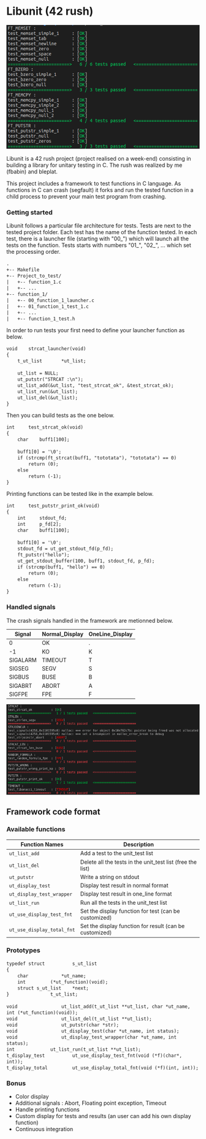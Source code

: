 # Libunit (42 rush)

![Screenshot](real_test.png)

Libunit is a 42 rush project (project realised on a week-end) consisting in building a library for unitary testing in C. The rush was realized by me (fbabin) and bleplat.

This project includes a framework to test functions in C language. As functions in C can crash (segfault) it forks and run the tested function in a child process to prevent your main test program from crashing.

### Getting started

Libunit follows a particular file architecture for tests. Tests are next to the tested project folder. Each test has the name of the function tested. In each test, there is a launcher file (starting with "00_") which will launch all the tests on the function. Tests starts with numbers "01_", "02_", ... which set the processing order. 

```
.
+-- Makefile
+-- Project_to_test/
|   +-- function_1.c
|   +-- ...
+-- function_1/
|   +-- 00_function_1_launcher.c
|   +-- 01_function_1_test_1.c
|   +-- ...
|   +-- function_1_test.h
```

In order to run tests your first need to define your launcher function as below.

```
void	strcat_launcher(void)
{
	t_ut_list		*ut_list;

	ut_list = NULL;
	ut_putstr("STRCAT :\n");
	ut_list_add(&ut_list, "test_strcat_ok", &test_strcat_ok);
	ut_list_run(&ut_list);
	ut_list_del(&ut_list);
}
```

Then you can build tests as the one below.

```
int		test_strcat_ok(void)
{
	char	buff1[100];

	buff1[0] = '\0';
	if (strcmp(ft_strcat(buff1, "tototata"), "tototata") == 0)
		return (0);
	else
		return (-1);
}
```

Printing functions can be tested like in the example below.

```
int		test_putstr_print_ok(void)
{
	int		stdout_fd;
	int		p_fd[2];
	char	buff1[100];

	buff1[0] = '\0';
	stdout_fd = ut_get_stdout_fd(p_fd);
	ft_putstr("hello");
	ut_get_stdout_buffer(100, buff1, stdout_fd, p_fd);
	if (strcmp(buff1, "hello") == 0)
		return (0);
	else
		return (-1);
}
```

### Handled signals

The crash signals handled in the framework are metionned below.

| Signal   | Normal_Display | OneLine_Display |
| -------- | -------------- | --------------- |
| 0        | OK             | .               |
| -1       | KO             | K               |
| SIGALARM | TIMEOUT        | T               |
| SIGSEG   | SEGV           | S               |
| SIGBUS   | BUSE           | B               |
| SIGABRT  | ABORT          | A               |
| SIGFPE   | FPE            | F               |

![Screenshot](test.png)

## Framework code format

### Available functions

| Function Names                 | Description                                                |
| ------------------------------ | ---------------------------------------------------------- |
| ```ut_list_add```              | Add a test to the unit_test list                           |
| ```ut_list_del```              | Delete all the tests in the unit_test list (free the list) |
| ```ut_putstr```                | Write a string on stdout                                   |
| ```ut_display_test```          | Display test result in normal format                       |
| ```ut_display_test_wrapper```  | Display test result in one_line format                     |
| ```ut_list_run```              | Run all the tests in the unit_test list                    |
| ```ut_use_display_test_fnt```  | Set the display function for test (can be customized)      |
| ```ut_use_display_total_fnt``` | Set the display function for result (can be customized)    |

### Prototypes

```
typedef struct			s_ut_list
{
	char			*ut_name;
	int			(*ut_function)(void);
	struct s_ut_list	*next;
}				t_ut_list;

void				ut_list_add(t_ut_list **ut_list, char *ut_name, int (*ut_function)(void));
void				ut_list_del(t_ut_list **ut_list);
void				ut_putstr(char *str);
void				ut_display_test(char *ut_name, int status);
void				ut_display_test_wrapper(char *ut_name, int status);
int				ut_list_run(t_ut_list **ut_list);
t_display_test			ut_use_display_test_fnt(void (*f)(char*, int));
t_display_total			ut_use_display_total_fnt(void (*f)(int, int));
```

### Bonus

* Color display
* Additional signals : Abort, Floating point exception, Timeout
* Handle printing functions
* Custom display for tests and results (an user can add his own display function)
* Continuous integration



